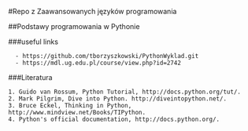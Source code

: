 #Repo z Zaawansowanych języków programowania

##Podstawy programowania w Pythonie

###useful links
```
  - https://github.com/tborzyszkowski/PythonWyklad.git
  - https://mdl.ug.edu.pl/course/view.php?id=2742
```
###Literatura
```
1. Guido van Rossum, Python Tutorial, http://docs.python.org/tut/.
2. Mark Pilgrim, Dive into Python. http://diveintopython.net/.
3. Bruce Eckel, Thinking in Python, http://www.mindview.net/Books/TIPython.
4. Python's official documentation, http://docs.python.org/.
```

